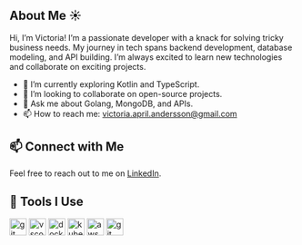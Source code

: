 ## About Me :sunny:
Hi, I’m Victoria! I’m a passionate developer with a knack for solving tricky business needs. My journey in tech spans backend development, database modeling, and API building. I’m always excited to learn new technologies and collaborate on exciting projects.
- :seedling: I’m currently exploring Kotlin and TypeScript. 
- :handshake: I’m looking to collaborate on open-source projects.
- :speech_balloon: Ask me about Golang, MongoDB, and APIs.
- :mailbox: How to reach me: [victoria.april.andersson@gmail.com](victoria.april.andersson@gmail.com)
## :mailbox: Connect with Me
Feel free to reach out to me on [LinkedIn](www.linkedin.com/in/victoria-andersson-436916114).
## :wrench: Tools I Use 
<p align="left">
<img src="https://cdn.jsdelivr.net/npm/programming-languages-logos/src/go/go.png" alt="git" width="30" height="30"/>
<img src="https://cdn.jsdelivr.net/gh/devicons/devicon/icons/vscode/vscode-original.svg" alt="vscode" width="30" height="30"/>
<img src="https://cdn.jsdelivr.net/gh/devicons/devicon/icons/docker/docker-original.svg" alt="docker" width="30" height="30"/>
<img src="https://cdn.jsdelivr.net/gh/devicons/devicon/icons/kubernetes/kubernetes-plain.svg" alt="kubernetes" width="30" height="30"/>
<img src="https://cdn.jsdelivr.net/gh/devicons/devicon/icons/amazonwebservices/amazonwebservices-plain-wordmark.svg" alt="aws" width="30" height="30"/>
<img src="https://cdn.jsdelivr.net/gh/devicons/devicon/icons/git/git-original.svg" alt="git" width="30" height="30"/>
</p>
